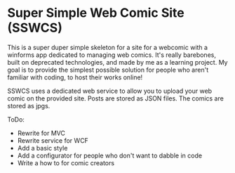 # Super Simple Web Comic Site (SSWCS)
This is a super duper simple skeleton for a site for a webcomic with a winforms app dedicated to managing web comics.
It's really barebones, built on deprecated technologies, and made by me as a learning project.
My goal is to provide the simplest possible solution for people who aren't familiar with coding, to host their works online!

SSWCS uses a dedicated web service to allow you to upload your web comic on the provided site. Posts are stored as JSON files. The comics are stored as jpgs.

ToDo:
- Rewrite for MVC
- Rewrite service for WCF
- Add a basic style
- Add a configurator for people who don't want to dabble in code
- Write a how to for comic creators
